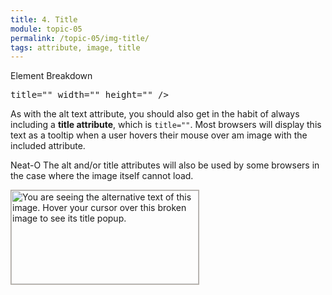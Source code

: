 ```yaml
---
title: 4. Title
module: topic-05
permalink: /topic-05/img-title/
tags: attribute, image, title
---
```


<div class="divider-heading"></div>


<div id="code-heading">Element Breakdown <i class="fas fa-battery-three-quarters"></i></div>
<pre id="breakdown-block">
<img src="#" alt="" <span class="pulsate">title=""</span> width="" height="" />
</pre>


As with the alt text attribute, you should also get in the habit of always including a **title attribute**, which is `title=""`. Most browsers will display this text as a tooltip when a user hovers their mouse over am image with the included attribute.

<span class="label label-success">Neat-O</span> The alt and/or title attributes will also be used by some browsers in the case where the image itself cannot load.

<img src="" alt="You are seeing the alternative text of this image. Hover your cursor over this broken image to see its title popup." title="I am the title!" style="width: 300px; height: 150px; border: 1px solid #AEA79F"/>
